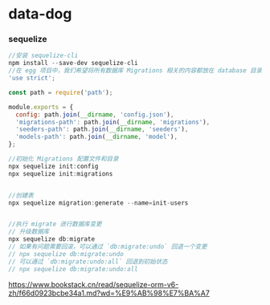 # data-dog

### sequelize
``` javascript
//安装 sequelize-cli
npm install --save-dev sequelize-cli
//在 egg 项目中，我们希望将所有数据库 Migrations 相关的内容都放在 database 目录下，所以我们在项目根目录下新建一个 .sequelizerc 配置文件
'use strict';

const path = require('path');

module.exports = {
  config: path.join(__dirname, 'config.json'),
  'migrations-path': path.join(__dirname, 'migrations'),
  'seeders-path': path.join(__dirname, 'seeders'),
  'models-path': path.join(__dirname, 'model'),
};

//初始化 Migrations 配置文件和目录
npx sequelize init:config
npx sequelize init:migrations


//创建表
npx sequelize migration:generate --name=init-users


//执行 migrate 进行数据库变更
// 升级数据库
npx sequelize db:migrate
// 如果有问题需要回滚，可以通过 `db:migrate:undo` 回退一个变更
// npx sequelize db:migrate:undo
// 可以通过 `db:migrate:undo:all` 回退到初始状态
// npx sequelize db:migrate:undo:all
```

https://www.bookstack.cn/read/sequelize-orm-v6-zh/f66d0923bcbe34a1.md?wd=%E9%AB%98%E7%BA%A7

